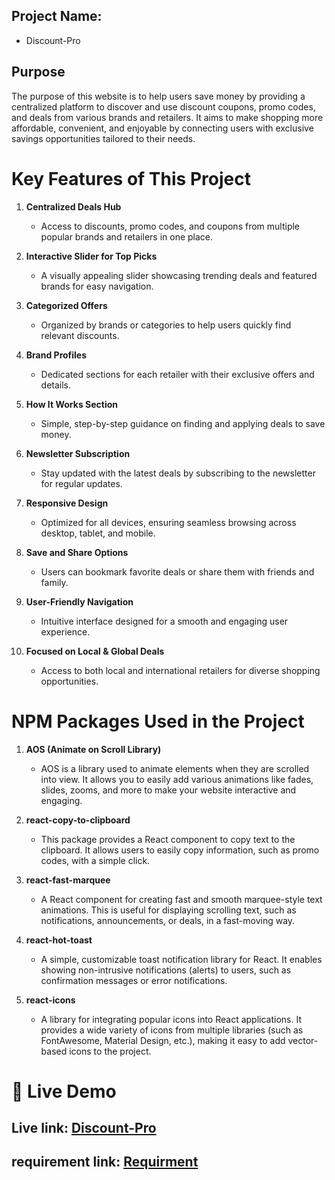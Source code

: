 


## Project Name:
- Discount-Pro


## Purpose 
The purpose of this website is to help users save money by providing a centralized platform to discover and use discount coupons, promo codes, and deals from various brands and retailers. It aims to make shopping more affordable, convenient, and enjoyable by connecting users with exclusive savings opportunities tailored to their needs.




# Key Features of This Project

1. **Centralized Deals Hub**  
   - Access to discounts, promo codes, and coupons from multiple popular brands and retailers in one place.

2. **Interactive Slider for Top Picks**  
   - A visually appealing slider showcasing trending deals and featured brands for easy navigation.

3. **Categorized Offers**  
   - Organized by brands or categories to help users quickly find relevant discounts.

4. **Brand Profiles**  
   - Dedicated sections for each retailer with their exclusive offers and details.

5. **How It Works Section**  
   - Simple, step-by-step guidance on finding and applying deals to save money.

6. **Newsletter Subscription**  
   - Stay updated with the latest deals by subscribing to the newsletter for regular updates.

7. **Responsive Design**  
   - Optimized for all devices, ensuring seamless browsing across desktop, tablet, and mobile.

8. **Save and Share Options**  
   - Users can bookmark favorite deals or share them with friends and family.

9. **User-Friendly Navigation**  
   - Intuitive interface designed for a smooth and engaging user experience.

10. **Focused on Local & Global Deals**  
    - Access to both local and international retailers for diverse shopping opportunities.
# NPM Packages Used in the Project

1. **AOS (Animate on Scroll Library)**  
   - AOS is a library used to animate elements when they are scrolled into view. It allows you to easily add various animations like fades, slides, zooms, and more to make your website interactive and engaging.

2. **react-copy-to-clipboard**  
   - This package provides a React component to copy text to the clipboard. It allows users to easily copy information, such as promo codes, with a simple click.

3. **react-fast-marquee**  
   - A React component for creating fast and smooth marquee-style text animations. This is useful for displaying scrolling text, such as notifications, announcements, or deals, in a fast-moving way.

4. **react-hot-toast**  
   - A simple, customizable toast notification library for React. It enables showing non-intrusive notifications (alerts) to users, such as confirmation messages or error notifications.

5. **react-icons**  
   - A library for integrating popular icons into React applications. It provides a wide variety of icons from multiple libraries (such as FontAwesome, Material Design, etc.), making it easy to add vector-based icons to the project.


# 🚀 Live Demo
## Live link: [Discount-Pro](https://vagabond-horn.surge.sh/)
## requirement link: [Requirment](https://docs.google.com/document/d/1Ueydif7eXywT6rCkp2lF1Q85DjxgaNpQ60w5HDEIG8Y/edit?tab=t.0)




